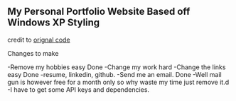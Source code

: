 ## My Personal Portfolio Website Based off Windows XP Styling

credit to [orignal code](https://github.com/firwer/winxpsite)

Changes to make

-Remove my hobbies easy Done
-Change my work hard 
-Change the links easy Done
    -resume, linkedin, github.
-Send me an email.  Done
    -Well mail gun is however free for a month only so why waste my time just remove it.d
    -I have to get some API keys and dependencies.
